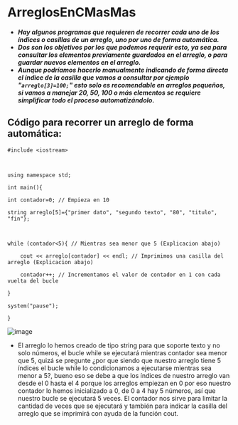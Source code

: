 # ArreglosEnCMasMas

- **_Hay algunos programas que requieren de recorrer cada uno de los índices o casillas de un arreglo, uno por uno de forma automática._** 
- **_Dos son los objetivos por los que podemos requerir esto, ya sea para consultar los elementos previamente guardados en el arreglo, o para guardar nuevos elementos en el arreglo._**
- **_Aunque podríamos hacerlo manualmente indicando de forma directa el índice de la casilla que vamos a consultar por ejemplo "```arreglo[3]=100;```" esto solo es recomendable en arreglos pequeños, si vamos a manejar 20, 50, 100 o más elementos se requiere simplificar todo el proceso automatizándolo._**

## Código para recorrer un arreglo de forma automática:

```
#include <iostream>



using namespace std;

int main(){

int contador=0; // Empieza en 10

string arreglo[5]={"primer dato", "segundo texto", "80", "titulo", "fin"};



while (contador<5){ // Mientras sea menor que 5 (Explicacion abajo)

    cout << arreglo[contador] << endl; // Imprimimos una casilla del arreglo (Explicacion abajo)

    contador++; // Incrementamos el valor de contador en 1 con cada vuelta del bucle

}

system("pause");

}
```

![image](https://github.com/MARSFOREVER472/ArreglosEnCMasMas/assets/69094327/ade94c38-b59d-440a-971c-3e1cb3caa53e)

- El arreglo lo hemos creado de tipo string para que soporte texto y no solo números, el bucle while se ejecutará mientras contador sea menor que 5, quizá se pregunte ¿por que siendo que nuestro arreglo tiene 5 índices el bucle while lo condicionamos a ejecutarse mientras sea menor a 5?, bueno eso se debe a que los índices de nuestro arreglo van desde el 0 hasta el 4 porque los arreglos empiezan en 0 por eso nuestro contador lo hemos inicializado a 0, de 0 a 4 hay 5 números, así que nuestro bucle se ejecutará 5 veces. El contador nos sirve para limitar la cantidad de veces que se ejecutará y también para indicar la casilla del arreglo que se imprimirá con ayuda de la función cout.
